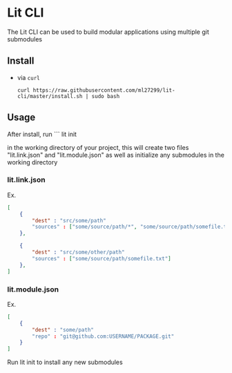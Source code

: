 # Lit CLI

The Lit CLI can be used to build modular applications using multiple git submodules

## Install

- via `curl`
    ```
    curl https://raw.githubusercontent.com/ml27299/lit-cli/master/install.sh | sudo bash

## Usage

After install, run 
	```
	lit init

in the working directory of your project, this will create two files "lit.link.json" and "lit.module.json" as well as initialize any submodules in the working directory

### lit.link.json
Ex.
```json
[
	{
		"dest" : "src/some/path"
		"sources" : ["some/source/path/*", "some/source/path/somefile.txt"]
	},

	{
		"dest" : "src/some/other/path"
		"sources" : ["some/source/path/somefile.txt"]
	},
]
```

### lit.module.json
Ex.
```json
[
	{
		"dest" : "some/path"
		"repo" : "git@github.com:USERNAME/PACKAGE.git"
	}
]
```


Run lit init to install any new submodules
